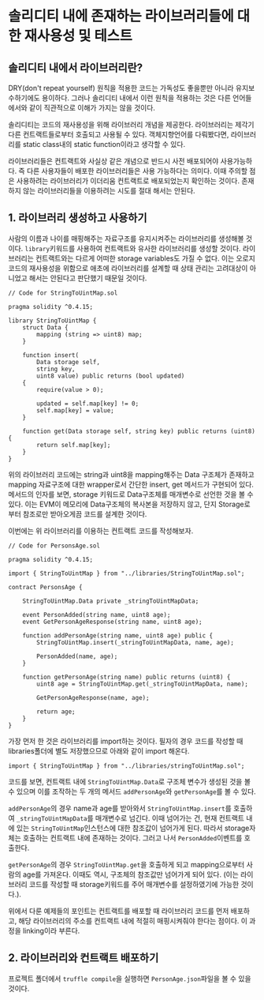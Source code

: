# 솔리디티 내에 존재하는 라이브러리들에 대한 재사용성 및 테스트



## 솔리디티 내에서 라이브러리란?

DRY(don't repeat yourself) 원칙을 적용한 코드는 가독성도 좋을뿐만 아니라 유지보수하기에도 용이하다. 그러나 솔리디티 내에서 이런 원칙을 적용하는 것은 다른 언어들에서와 같이 직관적으로 이해가 가지는 않을 것이다.

솔리디티는 코드의 재사용성을 위해 라이브러리 개념을 제공한다.  라이브러리는 제각기 다른 컨트랙트들로부터 호출되고 사용될 수 있다.  객체지향언어를 다뤄봤다면, 라이브러리를 static class내의 static function이라고 생각할 수 있다.

라이브러리들은 컨트랙트와 사실상 같은 개념으로 반드시 사전 배포되어야 사용가능하다. 즉 다른 사용자들이 배포한 라이브러리들은 사용 가능하다는 의미다. 이때 주의할 점은 사용하려는 라이브러리가 이더리움 컨트랙트로 배포되었는지 확인하는 것이다. 존재하지 않는 라이브러리들을 이용하려는 시도를 절대 해서는 안된다.

## 1. 라이브러리 생성하고 사용하기

사람의 이름과 나이를 매핑해주는 자료구조를 유지시켜주는 라이브러리를 생성해볼 것이다. `library`키워드를 사용하여 컨트랙트와 유사한 라이브러리를 생성할 것이다. 라이브러리는 컨트랙트와는 다르게 어떠한 storage variables도 가질 수 없다. 이는 오로지 코드의 재사용성을 위함으로 애초에 라이브러리를 설계할 때 상태 관리는 고려대상이 아니었고 해서는 안된다고 판단했기 때문일 것이다.

```
// Code for StringToUintMap.sol

pragma solidity ^0.4.15;

library StringToUintMap {  
    struct Data {
        mapping (string => uint8) map;
    }

    function insert(
        Data storage self,
        string key,
        uint8 value) public returns (bool updated)
    {
        require(value > 0);

        updated = self.map[key] != 0;
        self.map[key] = value;
    }

    function get(Data storage self, string key) public returns (uint8) {
        return self.map[key];
    }
}
```

위의 라이브러리 코드에는 string과 uint8을 mapping해주는 Data 구조체가 존재하고 mapping 자료구조에 대한 wrapper로서 간단한 insert, get 메서드가 구현되어 있다. 메서드의 인자를 보면, storage 키워드로 Data구조체를 매개변수로 선언한 것을 볼 수 있다. 이는 EVM이 메모리에 Data구조체의 복사본을 저장하지 않고, 단지 Storage로부터 참조로만 받아오게끔 코드를 설계한 것이다.

이번에는 위 라이브러리를 이용하는 컨트랙트 코드를 작성해보자. 

```
// Code for PersonsAge.sol

pragma solidity ^0.4.15;

import { StringToUintMap } from "../libraries/StringToUintMap.sol";

contract PersonsAge {

    StringToUintMap.Data private _stringToUintMapData;

    event PersonAdded(string name, uint8 age);
    event GetPersonAgeResponse(string name, uint8 age);

    function addPersonAge(string name, uint8 age) public {
        StringToUintMap.insert(_stringToUintMapData, name, age);

        PersonAdded(name, age);
    }

    function getPersonAge(string name) public returns (uint8) {
        uint8 age = StringToUintMap.get(_stringToUintMapData, name);

        GetPersonAgeResponse(name, age);

        return age;
    }
}
```

가장 먼저 한 것은 라이브러리를 import하는 것이다. 필자의 경우 코드를 작성할 때 libraries폴더에 별도 저장했으므로 아래와 같이 import 해온다.

`import { StringToUintMap } from "../libraries/stringToUintMap.sol"; `

코드를 보면, 컨트랙트 내에 `StringToUintMap.Data`로 구조체 변수가 생성된 것을 볼 수 있으며 이를 조작하는 두 개의 메서드 `addPersonAge`와 `getPersonAge`를 볼 수 있다.

`addPersonAge`의 경우 name과 age를 받아와서 `StringToUintMap.insert`를 호출하여 `_stringToUintMapData`를 매개변수로 넘긴다. 이때 넘어가는 건, 현재 컨트랙트 내에 있는 `StringToUintMap`인스턴스에 대한 참조값이 넘어가게 된다. 따라서 storage자체는 호출하는 컨트랙트 내에 존재하는 것이다. 그러고 나서 `PersonAdded`이벤트를 호출한다.

`getPersonAge`의 경우 `StringToUintMap.get`을 호출하게 되고 mapping으로부터 사람의 age를 가져온다. 이때도 역시, 구조체의 참조값만 넘어가게 되어 있다. (이는 라이브러리 코드를 작성할 때 storage키워드를 주어 매개변수를 설정하였기에 가능한 것이다.).

위에서 다룬 예제들의 포인트는 컨트랙트를 배포할 때 라이브러리 코드를 먼저 배포하고, 해당 라이브러리의 주소를 컨트랙트 내에 적절히 매핑시켜줘야 한다는 점이다. 이 과정을 linking이라 부른다.

## 2. 라이브러리와 컨트랙트 배포하기

프로젝트 폴더에서 `truffle compile`을 실행하면 `PersonAge.json`파일을 볼 수 있을 것이다. 